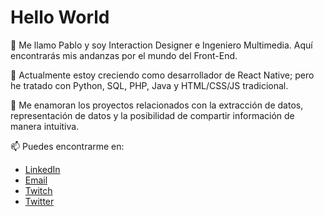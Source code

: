 # Hello World

👋 Me llamo Pablo y soy Interaction Designer e Ingeniero Multimedia. Aquí encontrarás mis andanzas por el mundo del Front-End.

🌱 Actualmente estoy creciendo como desarrollador de React Native; pero he tratado con Python, SQL, PHP, Java y HTML/CSS/JS tradicional.

💞️ Me enamoran los proyectos relacionados con la extracción de datos, representación de datos y la posibilidad de compartir información de manera intuitiva.

📫 Puedes encontrarme en:
- [LinkedIn](https://www.linkedin.com/in/pablogomezponce/)
- [Email](mailto://pgomezponce@gmail.com)
- [Twitch](https://www.twitch.tv/gomezponcep)
- [Twitter](https://twitter.com/gomezponcep)


<!---
pgomezponce/pgomezponce is a ✨ special ✨ repository because its `README.md` (this file) appears on your GitHub profile.
You can click the Preview link to take a look at your changes.
--->

